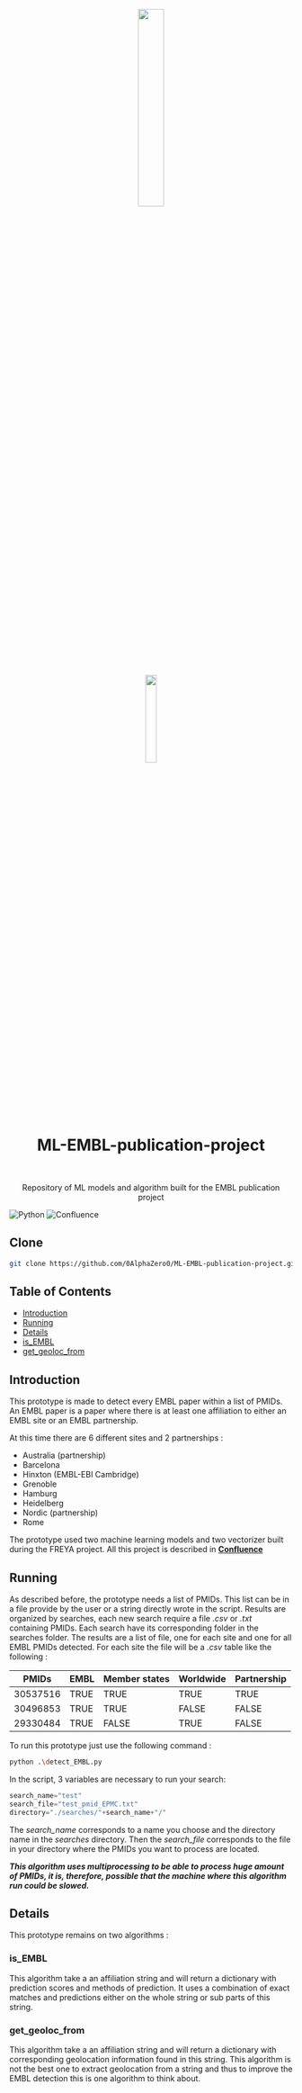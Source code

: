 <p align="center"><img width=30% src="https://www.ebi.ac.uk/eva/img/dbSNP/EMBL_EBI-logo.png"></p>
<p align="center"><img width=20% src="https://www.infodocket.com/wp-content/uploads/2020/06/2020-06-02_09-17-36.png"></p>



<h1 align="center"> ML-EMBL-publication-project </h1> <br>
<p align="center">
  Repository of ML models  and algorithm built for the EMBL publication project
</p>

![Python](https://img.shields.io/badge/Python-v3.5%2B-blue)
![Confluence](https://img.shields.io/badge/Confluence-FREYA%2FEMBL%20project-green)

## Clone
```bash
git clone https://github.com/0AlphaZero0/ML-EMBL-publication-project.git
```

## Table of Contents

- [Introduction](#introduction)
- [Running](#running)
- [Details](#details)
- [is_EMBL](#is_embl)
- [get_geoloc_from](#get_geoloc_from)


## Introduction
This prototype is made to detect every EMBL paper within a list of PMIDs. An EMBL paper is a paper where there is at least one affiliation to either an EMBL site or an EMBL partnership.

At this time there are 6 different sites and 2 partnerships : 

- Australia (partnership)
- Barcelona
- Hinxton (EMBL-EBI Cambridge)
- Grenoble
- Hamburg
- Heidelberg
- Nordic (partnership)
- Rome

The prototype used two machine learning models and two vectorizer built during the FREYA project. All this project is described in **[Confluence](https://img.shields.io/badge/Confluence-FREYA%2FEMBL%20project-green)**

## Running
As described before, the prototype needs a list of PMIDs. This list can be in a file provide by the user or a string directly wrote in the script.
Results are organized by searches, each new search require a file *.csv* or *.txt* containing PMIDs. Each search have its corresponding folder in the searches folder. The results are a list of file, one for each site and one for all EMBL PMIDs detected.
For each site the file will be a *.csv* table like the following :

| PMIDs | EMBL | Member states | Worldwide | Partnership |
| --------------- | --------------- | --------------- | --------------- | --------------- |
| 30537516 | TRUE| TRUE | TRUE | TRUE |
| 30496853 | TRUE | TRUE | FALSE | FALSE |
| 29330484 | TRUE | FALSE | TRUE | FALSE |

To run this prototype just use the following command :
```bash
python .\detect_EMBL.py
```

In the script, 3 variables are necessary to run your search: 
```python
search_name="test"
search_file="test_pmid_EPMC.txt"
directory="./searches/"+search_name+"/"
```
The *search_name* corresponds to a name you choose and the directory name in the *searches* directory. Then the *search_file* corresponds to the file in your directory where the PMIDs you want to process are located.

***This algorithm uses multiprocessing to be able to process huge amount of PMIDs, it is, therefore, possible that the machine where this algorithm run could be slowed.***

## Details
This prototype remains on two algorithms :

### is_EMBL
This algorithm take a an affiliation string and will return a dictionary with prediction scores and methods of prediction. It uses a combination of exact matches and predictions either on the whole string or sub parts of this string.

### get_geoloc_from
This algorithm take a an affiliation string and will return a dictionary with corresponding geolocation information found in this string. This algorithm is not the best one to extract geolocation from a string and thus to improve the EMBL detection this is one algorithm to think about.
